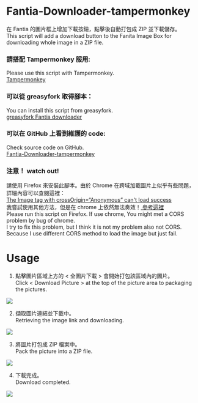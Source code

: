 # Fantia-Downloader-tampermonkey
在 Fantia 的圖片框上增加下載按鈕，點擊後自動打包成 ZIP 並下載儲存。 <br>
This script will add a download button to the Fanita Image Box for downloading whole image in a ZIP file.
### 請搭配 Tampermonkey 服用:<br>
Please use this script with Tampermonkey. <br>
[Tampermonkey](https://www.tampermonkey.net/)
<br>
### 可以從 greasyfork 取得腳本：<br>
You can install this script from greasyfork.<br>
[greasyfork Fantia downloader](https://greasyfork.org/zh-TW/scripts/423306-fantia-downloader)
<br>
### 可以在 GitHub 上看到維護的 code:<br>
Check source code on GitHub.<br>
[Fantia-Downloader-tampermonkey](https://github.com/suzumiyahifumi/Fantia-Downloader-tampermonkey)
### 注意！ watch out! 
請使用 Firefox 來安裝此腳本。由於 Chrome 在跨域加載圖片上似乎有些問題，詳細內容可以查閱這裡：<br>
[ The Image tag with crossOrigin=“Anonymous” can't load success ](https://stackoverflow.com/questions/49503171/the-image-tag-with-crossorigin-anonymous-cant-load-success-from-s3)<br>
我嘗試使用其他方法，但是在 chrome 上依然無法奏效！[ 參考這裡 ](https://developer.mozilla.org/en-US/docs/Web/HTML/CORS_enabled_image)<br>
Please run this script on Firefox. If use chrome, You might met a CORS problem by bug of chrome.<br>
I try to fix this problem, but I think it is not my problem also not CORS. Because I use different CORS method to load the image but just fail.

# Usage

1. 點擊圖片區域上方的 < 全圖片下載 > 會開始打包該區域內的圖片。<br>
Click < Download Picture > at the top of the picture area to packaging the pictures. <br>
<img src="https://i.imgur.com/SyRh7mZ.png" />

2. 擷取圖片連結並下載中。<br>
Retrieving the image link and downloading. <br>
<img src="https://i.imgur.com/FT7rY3Z.png" />

3. 將圖片打包成 ZIP 檔案中。<br>
Pack the picture into a ZIP file. <br>
<img src="https://i.imgur.com/K6IQ8Cj.png" />

4. 下載完成。<br>
Download completed.<br>
<img src="https://i.imgur.com/zP1QGMc.png" />
